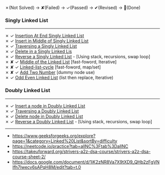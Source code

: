 ✗(Not Solved) -> ✘(Failed) -> ✓(Passed)  -> ✔(Revised) -> 💯(Done) 

### Singly Linked List
---
✗ ✓ [Insertion At End Singly Linked List](https://www.geeksforgeeks.org/problems/linked-list-insertion-1587115620/1)  
✗ ✓ [Insert in Middle of Singly Linked List](https://www.geeksforgeeks.org/problems/insert-in-middle-of-linked-list/1)    
✗ ✓ [Traversing a Singly Linked List](https://www.geeksforgeeks.org/problems/print-linked-list-elements/1)   
✗ ✓ [Delete in a Singly Linked Lis](https://www.geeksforgeeks.org/problems/delete-a-node-in-single-linked-list/1)   
✗ ✓ [Reverse a Singly Linked List](https://leetcode.com/problems/reverse-linked-list/description/) - [Using stack, recursions, swap loop]      
✗ ✘ ✓ [Middle of the Linked List](https://leetcode.com/problems/middle-of-the-linked-list/)  [fast-foword, Iterative]   
✗ ✘ ✓ [Linked-list-cycle](https://leetcode.com/problems/linked-list-cycle/) [fast-foword, map/set]   
✗ ✘ ✓ [Add Two Number](https://leetcode.com/problems/add-two-numbers) [dummy node use)   
✗ ✓ [Odd Even Linked List](https://leetcode.com/problems/odd-even-linked-list/)  (list then replace, Iterative) 

### Doubly Linked List
---
✗ ✓ [Insert a node in Doubly Linked List](https://www.geeksforgeeks.org/problems/insert-a-node-in-doubly-linked-list/1)     
✗ ✓ [Traversing a Doubly Linked List](https://www.geeksforgeeks.org/problems/display-doubly-linked-list--154650/1)   
✗ ✓ [Delete node in Doubly Linked List](https://www.geeksforgeeks.org/problems/delete-node-in-doubly-linked-list/1)   
✗ ✓ [Reverse a Doubly Linked List](https://www.geeksforgeeks.org/problems/reverse-a-doubly-linked-list/1) - [Using stack, recursions, swap loop]      

---

- https://www.geeksforgeeks.org/explore?page=1&category=Linked%20List&sortBy=difficulty
- https://neetcode.io/practice?tab=allNC%3Ftab%3DallNC
- https://takeuforward.org/strivers-a2z-dsa-course/strivers-a2z-dsa-course-sheet-2/
- https://docs.google.com/document/d/1iK2zNR8Va7X9tXD9_QHb2zFgVNIfh7Iwecv6sAPqH8M/edit?tab=t.0
